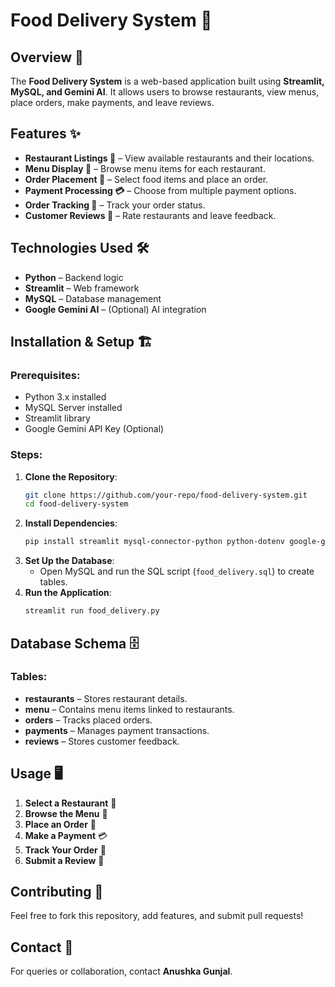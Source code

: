 # Food Delivery System 🍔

## Overview 📜
The **Food Delivery System** is a web-based application built using **Streamlit, MySQL, and Gemini AI**. It allows users to browse restaurants, view menus, place orders, make payments, and leave reviews.

## Features ✨
- **Restaurant Listings 🏬** – View available restaurants and their locations.
- **Menu Display 📜** – Browse menu items for each restaurant.
- **Order Placement 🛒** – Select food items and place an order.
- **Payment Processing 💳** – Choose from multiple payment options.
- **Order Tracking 🚀** – Track your order status.
- **Customer Reviews 🌟** – Rate restaurants and leave feedback.

## Technologies Used 🛠️
- **Python** – Backend logic
- **Streamlit** – Web framework
- **MySQL** – Database management
- **Google Gemini AI** – (Optional) AI integration

## Installation & Setup 🏗️
### Prerequisites:
- Python 3.x installed
- MySQL Server installed
- Streamlit library
- Google Gemini API Key (Optional)

### Steps:
1. **Clone the Repository**:
   ```bash
   git clone https://github.com/your-repo/food-delivery-system.git
   cd food-delivery-system
   ```
2. **Install Dependencies**:
   ```bash
   pip install streamlit mysql-connector-python python-dotenv google-generativeai
   ```
3. **Set Up the Database**:
   - Open MySQL and run the SQL script (`food_delivery.sql`) to create tables.
4. **Run the Application**:
   ```bash
   streamlit run food_delivery.py
   ```

## Database Schema 🗄️
### Tables:
- **restaurants** – Stores restaurant details.
- **menu** – Contains menu items linked to restaurants.
- **orders** – Tracks placed orders.
- **payments** – Manages payment transactions.
- **reviews** – Stores customer feedback.

## Usage 🖥️
1. **Select a Restaurant** 🏬
2. **Browse the Menu** 📜
3. **Place an Order** 🛒
4. **Make a Payment** 💳
5. **Track Your Order** 🚀
6. **Submit a Review** 🌟

## Contributing 🤝
Feel free to fork this repository, add features, and submit pull requests!

## Contact 📧
For queries or collaboration, contact **Anushka Gunjal**.

